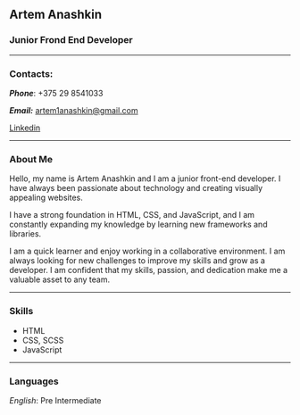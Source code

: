 ## **Artem Anashkin**
### Junior Frond End Developer
---

### Contacts:

_**Phone**_: +375 29 8541033

_**Email:**_ artem1anashkin@gmail.com

[Linkedin]('https://www.linkedin.com/in/artem-anashkin-848476229/')

---

### **About Me**
Hello, my name is Artem Anashkin and I am a junior front-end developer. I have always been passionate about technology and creating visually appealing websites. 

I have a strong foundation in HTML, CSS, and JavaScript, and I am constantly expanding my knowledge by learning new frameworks and libraries. 

I am a quick learner and enjoy working in a collaborative environment. I am always looking for new challenges to improve my skills and grow as a developer.
I am confident that my skills, passion, and dedication make me a valuable asset to any team.

---

### **Skills**

- HTML
- CSS, SCSS
- JavaScript

---

### **Languages**

_English_: Pre Intermediate



